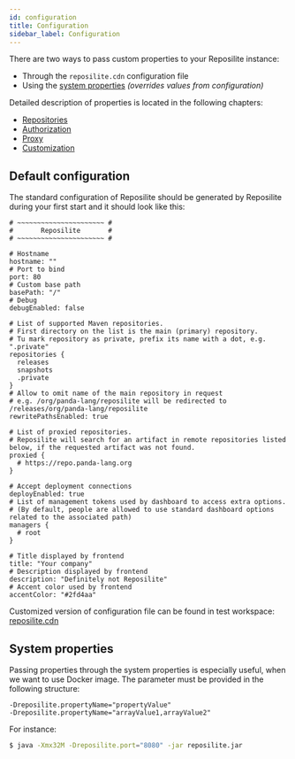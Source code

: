 ```yaml
---
id: configuration
title: Configuration
sidebar_label: Configuration
---
```


There are two ways to pass custom properties to your Reposilite instance:

* Through the `reposilite.cdn` configuration file
* Using the [system properties](#system-properties) *(overrides values from configuration)*

Detailed description of properties is located in the following chapters:
* [Repositories](./repositories)
* [Authorization](./authorization)
* [Proxy](./proxy)
* [Customization](./customization)

## Default configuration
The standard configuration of Reposilite should be generated
by Reposilite during your first start and it should look like this:

```json5
# ~~~~~~~~~~~~~~~~~~~~~~ #
#       Reposilite       #
# ~~~~~~~~~~~~~~~~~~~~~~ #

# Hostname
hostname: ""
# Port to bind
port: 80
# Custom base path
basePath: "/"
# Debug
debugEnabled: false

# List of supported Maven repositories.
# First directory on the list is the main (primary) repository.
# Tu mark repository as private, prefix its name with a dot, e.g. ".private"
repositories {
  releases
  snapshots
  .private
}
# Allow to omit name of the main repository in request
# e.g. /org/panda-lang/reposilite will be redirected to /releases/org/panda-lang/reposilite
rewritePathsEnabled: true

# List of proxied repositories.
# Reposilite will search for an artifact in remote repositories listed below, if the requested artifact was not found.
proxied {
  # https://repo.panda-lang.org
}

# Accept deployment connections
deployEnabled: true
# List of management tokens used by dashboard to access extra options.
# (By default, people are allowed to use standard dashboard options related to the associated path)
managers {
  # root
}

# Title displayed by frontend
title: "Your company"
# Description displayed by frontend
description: "Definitely not Reposilite"
# Accent color used by frontend
accentColor: "#2fd4aa"
```

Customized version of configuration file can be found in test workspace: [reposilite.cdn](https://github.com/dzikoysk/reposilite/blob/master/reposilite-backend/src/test/workspace/reposilite.cdn)

## System properties
Passing properties through the system properties is especially useful, 
when we want to use Docker image. The parameter must be provided in the following structure:

```properties
-Dreposilite.propertyName="propertyValue"
-Dreposilite.propertyName="arrayValue1,arrayValue2"
```

For instance:

```bash
$ java -Xmx32M -Dreposilite.port="8080" -jar reposilite.jar
```